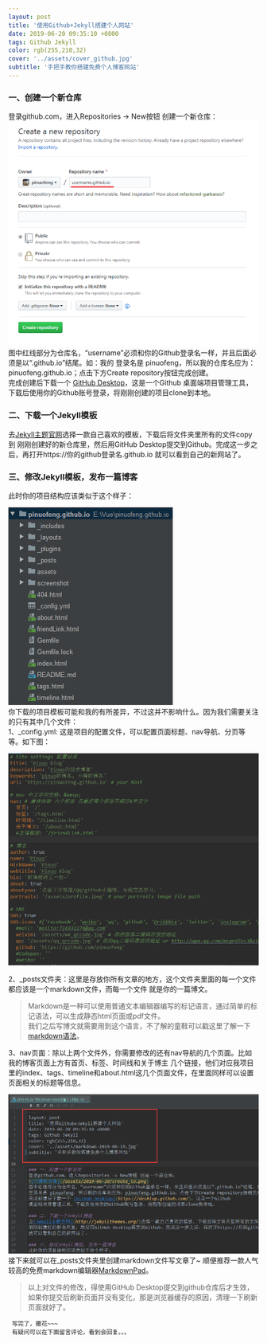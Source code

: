 ```yaml
---
layout: post
title: '使用Github+Jekyll搭建个人网站'
date: 2019-06-20 09:35:10 +0800
tags: Github Jekyll
color: rgb(255,210,32)
cover: '../assets/cover_github.jpg'
subtitle: '手把手教你搭建免费个人博客网站'
---
```


### 一、创建一个新仓库 
登录github.com，进入Repositories -> New按钮 创建一个新仓库：     
![创建新仓库](/assets/2019-06-20/create_io.png)    
图中红线部分为仓库名，“username”必须和你的Github登录名一样，并且后面必须是以“.github.io”结尾。如：我的
登录名是 pinuofeng，所以我的仓库名应为：pinuofeng.github.io；点击下方Create repository按钮完成创建。    
完成创建后下载一个 [GitHub Desktop](https://desktop.github.com/)，这是一个Github
桌面端项目管理工具，下载后使用你的Github账号登录，将刚刚创建的项目clone到本地。    

### 二、下载一个Jekyll模板
去[Jekyll主题官网](http://jekyllthemes.org/)选择一款自己喜欢的模板，下载后将文件夹里所有的文件copy到
刚刚创建好的新仓库里，然后用GitHub Desktop提交到Github。完成这一步之后，再打开https://你的github登录名.github.io
就可以看到自己的新网站了。

### 三、修改Jekyll模板，发布一篇博客
此时你的项目结构应该类似于这个样子：     

![项目结构](/assets/2019-06-20/project_dir.png)      
你下载的项目模板可能和我的有所差异，不过这并不影响什么。因为我们需要关注的只有其中几个文件：       
1、_config.yml: 这是项目的配置文件，可以配置页面标题、nav导航、分页等等。如下图：    
  
![配置文件](/assets/2019-06-20/io_config.png)        

2、_posts文件夹：这里是存放你所有文章的地方，这个文件夹里面的每一个文件都应该是一个markdown文件，而每一个文件
就是你的一篇博文。    
>Markdown是一种可以使用普通文本编辑器编写的标记语言，通过简单的标记语法，可以生成静态html页面或pdf文件。     
我们之后写博文就需要用到这个语言，不了解的童鞋可以戳这里了解一下[markdown语法](https://www.jianshu.com/p/f3147a804368)。    

3、nav页面：除以上两个文件外，你需要修改的还有nav导航的几个页面。比如我的博客页面上方有首页、标签、时间线和关于博主
几个链接，他们对应我项目里的index、tags、timeline和about.html这几个页面文件，在里面同样可以设置页面相关的标题等信息。    

![项目结构](/assets/2019-06-20/page_config.png)      
接下来就可以在_posts文件夹里创建markdown文件写文章了~ 顺便推荐一款人气较高的免费markdown编辑器[MarkdownPad](http://markdownpad.com/)。

>以上对文件的修改，得使用GitHub Desktop提交到github仓库后才生效，如果你提交后刷新页面并没有变化，那是浏览器缓存的原因，清理一下刷新页面就好了。     
      

     写完了，撒花~~~     
     有疑问可以在下面留言评论，看到会回复。。。     
     
